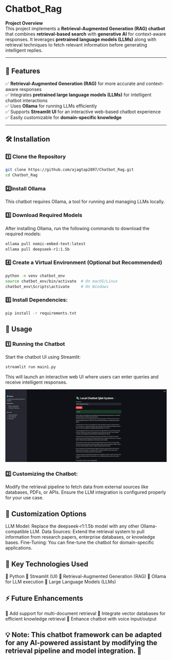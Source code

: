 # Chatbot_Rag

 **Project Overview**  
This project implements a **Retrieval-Augmented Generation (RAG) chatbot** that combines **retrieval-based search** with **generative AI** for context-aware responses. It leverages **pretrained language models (LLMs)** along with retrieval techniques to fetch relevant information before generating intelligent replies.  

---

## 🚀 **Features**  
✅ **Retrieval-Augmented Generation (RAG)** for more accurate and context-aware responses  
✅ Integrates **pretrained large language models (LLMs)** for intelligent chatbot interactions  
✅ Uses **Ollama** for running LLMs efficiently  
✅ Supports **Streamlit UI** for an interactive web-based chatbot experience  
✅ Easily customizable for **domain-specific knowledge**  

---

## 🛠 **Installation**  

### **1️⃣ Clone the Repository**  
```bash
git clone https://github.com/ajagtap2897/Chatbot_Rag.git
cd Chatbot_Rag
```

### 2️⃣Install Ollama
This chatbot requires Ollama, a tool for running and managing LLMs locally.

### 3️⃣ Download Required Models
After installing Ollama, run the following commands to download the required models:

```bash
ollama pull nomic-embed-text:latest
ollama pull deepseek-r1:1.5b
```

### 4️⃣ Create a Virtual Environment (Optional but Recommended)
```bash
python -m venv chatbot_env
source chatbot_env/bin/activate  # On macOS/Linux
chatbot_env\Scripts\activate     # On Windows
```

### 5️⃣ Install Dependencies:

```bash
pip install -r requirements.txt
```

## 🎯 Usage

### 1️⃣ Running the Chatbot
Start the chatbot UI using Streamlit:

```bash
streamlit run main1.py
```
This will launch an interactive web UI where users can enter queries and receive intelligent responses.

![image_alt](https://github.com/ajagtap2897/Chatbot_Rag/blob/5040204422028df56cfed901db3708c6452fb79e/Screenshot%202025-03-12%20211849.png)

### 2️⃣ Customizing the Chatbot:

Modify the retrieval pipeline to fetch data from external sources like databases, PDFs, or APIs.
Ensure the LLM integration is configured properly for your use case.


## 🔧 Customization Options

LLM Model: Replace the deepseek-r1:1.5b model with any other Ollama-compatible LLM.
Data Sources: Extend the retrieval system to pull information from research papers, enterprise databases, or knowledge bases.
Fine-Tuning: You can fine-tune the chatbot for domain-specific applications.

## 📌 Key Technologies Used
🔹 Python
🔹 Streamlit (UI)
🔹 Retrieval-Augmented Generation (RAG)
🔹 Ollama for LLM execution
🔹 Large Language Models (LLMs)

## ⚡ Future Enhancements
🚀 Add support for multi-document retrieval
🚀 Integrate vector databases for efficient knowledge retrieval
🚀 Enhance chatbot with voice input/output

## 💡 Note: This chatbot framework can be adapted for any AI-powered assistant by modifying the retrieval pipeline and model integration. 🎯
